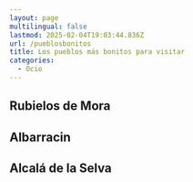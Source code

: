 ```yaml
---
layout: page
multilingual: false
lastmod: 2025-02-04T19:03:44.836Z
url: /pueblosbonitos
title: Los pueblos más bonitos para visitar
categories:
  - Ocio
---
```


## Rubielos de Mora

## Albarracin

## Alcalá de la Selva
